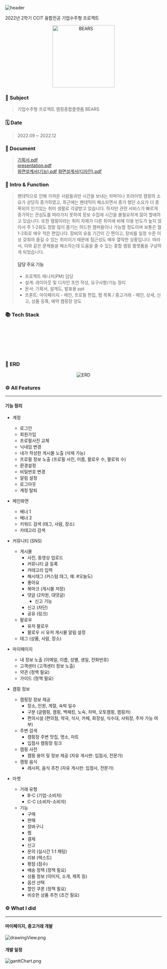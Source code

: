 ![header](https://capsule-render.vercel.app/api?type=waving&color=gradient&customColorList=15&text=BEARS&height=200&animation=fadeIn&fontColor=ffffff)

2022년 2학기 CCIT 융합전공 기업수주형 프로젝트

<div align="center">
    <img src="public/img/mainLogo.webp" alt="BEARS"
        style="height: 200px"/>
</div>

### 🎯&nbsp;Subject

> 기업수주형 프로젝트 캠핑종합플랫폼 BEARS 

### 🗓️&nbsp;Date

> 2022.09 ~ 2022.12

### 📄&nbsp;Document

> [기획서.pdf](public/doc/projectDesign.pdf)<br>
> [presentation.pdf](public/doc/presentation.pdf)<br>
> [화면설계서(기능).pdf](public/doc/화면설계서(기능).pdf)
> [화면설계서(디자인).pdf](public/doc/화면설계서(디자인).pdf)

### 🚀&nbsp;Intro & Function

> 팬데믹으로 인해 가까운 사람들과만 시간을 보내는 차박이나 프라이빗 캠핑의 소요가 상당히 증가하였고, 최근에는 팬데믹이 해소되면서 증가 했던 소요가 더 증폭되어 인기있는 취미 생활로 각광받고 있습니다. 하지만 관련 서비스가 빠르게 증가하는 관심도를 따라가지 못하여 정보 수집에 시간을 불필요하게 많이 할애하고 있습니다.
또한 캠핑이라는 취미 자체가 다른 취미에 비해 이용 빈도가 높지 않아서 주 1-2회도 정말 많이 즐기는 하드한 캠퍼들이나 가능할 정도이며 보통은 월 1-2회로 매우 적은 편입니다. 장비의 유휴 기간이 긴 편이고, 장비를 일정 수준 이상 갖춰야 즐길 수 있는 취미이기 때문에 접근성도 매우 열악한 상황입니다.
따라서, 이와 같은 문제들을 해소하는데 도움을 줄 수 있는 종합 캠핑 플랫폼을 구상하게 되었습니다.
>
> #### 담당 주요 기능
> 
> - 프로젝트 매니저(PM) 담당
> - 설계: 레이아웃 및 디자인 초안 작성, 요구사항/기능 정리
> - 문서: 기획서, 설계도, 발표용 ppt
> - 프론트: 마이페이지 - 메인, 프로필 편집, 찜 목록 / 중고거래 - 메인, 상세, 신고, 상품 등록, 예약 캠핑장 양도

### 📚&nbsp;Tech Stack

<p>
<img src="https://img.shields.io/badge/JavaScript-F7DF1E?style=flat-square&logo=javascript&logoColor=black" alt=""/>
</p>
<p>
<img src="https://img.shields.io/badge/Node.js-5FA04E?style=flat-square&logo=node.js&logoColor=white" alt=""/>
<img src="https://img.shields.io/badge/Koa-33333D?style=flat-square&logo=koa&logoColor=white" alt=""/>
<img src="https://img.shields.io/badge/PostgreSQL-4169E1?style=flat-square&logo=postgresql&logoColor=white" alt=""/>
<img src="https://img.shields.io/badge/Nginx-009639?style=flat-square&logo=nginx&logoColor=white" alt=""/>
<img src="https://img.shields.io/badge/Docker-2496ED?style=flat-square&logo=docker&logoColor=white" alt=""/>
</p>
<p>
<img src="https://img.shields.io/badge/Vue_3-4FC08D?style=flat-square&logo=vue.js&logoColor=white" alt=""/>
<img src="https://img.shields.io/badge/Babel-F9DC3E?style=flat-square&logo=babel&logoColor=black" alt=""/>
</p>
<p>
<img src="https://img.shields.io/badge/Git-F05032?style=flat-square&logo=git&logoColor=white" alt=""/>
<img src="https://img.shields.io/badge/Figma-F24E1E?style=flat-square&logo=figma&logoColor=white" alt=""/>
</p>

### 📂&nbsp;ERD

<div align="center">
    <img src="public/img/ERD.webp" alt="ERD" />
</div>

### ⚙️&nbsp;All Features

---

#### 기능 정리


- 계정
  - 로그인
  - 회원가입
  - 프로필사진 교체
  - 닉네임 변경
  - 내가 작성한 게시물 노출 (삭제 가능)
  - 프로필 정보 노출 (프로필 사진, 이름, 팔로우 수, 팔로워 수)
  - 환경설정
  - 비밀번호 변경
  - 알림 설정
  - 로그아웃
  - 계정 탈퇴

- 메인화면
  - 배너 1
  - 배너 2
  - 키워드 검색 (태그, 사람, 장소)
  - 카테고리 검색

- 커뮤니티 (SNS)
  - 게시물
    - 사진, 동영상 업로드
    - 커뮤니티 글 등록
    - 카테고리 입력
    - 해시태그 (커스텀 태그, 예: #오늘도)
    - 좋아요
    - 북마크 (게시물 저장)
    - 댓글 (2차원, 대댓글)
      - 신고 기능
    - 신고 (차단)
    - 공유 (링크)
  - 팔로우
    - 유저 팔로우
    - 팔로우 시 유저 게시물 알림 설정
  - 태그 (상품, 사람, 장소)

- 마이페이지
  - 내 정보 노출 (이메일, 이름, 성별, 생일, 전화번호)
  - 고객센터 (고객센터 정보 노출)
  - 약관 (정책 필요)
  - 가이드 (정책 필요)

- 캠핑 정보
  - 캠핑장 정보 제공
    - 장소, 인원, 계절, 숙박 일수
    - 구분 (글램핑, 캠핑, 백패킹, 노숙, 차박, 오토캠핑, 캠핑카)
    - 편의시설 (편의점, 약국, 식사, 카페, 화장실, 식수대, 샤워장, 주차 가능 여부)
  - 주변 검색
    - 캠핑장 주변 맛집, 명소, 마트
    - 입점사 캠핑장 링크
  - 캠핑 사전
    - 캠핑 용어 및 정보 제공 (자유 게시판: 입점사, 전문가)
  - 캠핑 음식
    - 레시피, 음식 추천 (자유 게시판: 입점사, 전문가)

- 마켓
  - 거래 유형
    - B-C (기업-소비자)
    - C-C (소비자-소비자)
  - 기능
    - 구매
    - 판매
    - 장바구니
    - 찜
    - 결제
    - 신고
    - 문의 (실시간 1:1 채팅)
    - 리뷰 (텍스트)
    - 평점 (점수)
    - 배송 정책 (정책 필요)
    - 상품 정보 (이미지, 소개, 제목 등)
    - 옵션 선택
    - 할인 쿠폰 (정책 필요)
    - 비슷한 상품 추천 (조건 필요)

### ⚙️&nbsp;What I did

---

#### 마이페이지, 중고거래 개발

![drawingView.png](public/img/drawingView.webp)

#### 개발 일정

![ganttChart.png](public/img/ganttChart.webp)
